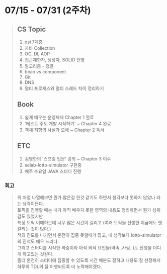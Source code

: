 # 07/15 - 07/31 (2주차)

 > ## CS Topic </br> 
 > 1. osi 7계층
 > 2. 자바 Collection
 > 3. OC, DI, AOP 
 > 4. 접근제한자, 생성자, SOLID 진행
 > 5. 알고리즘 - 정렬
 > 6. bean vs component
 > 7. Git
 > 8. DNS
 > 9. 멀티 프로세스와 멀티 스레드 차이 정리하기
 >
 > ## Book
> 1. 쉽게 배우는 운영체재 Chapter 1 완료
> 2. '테스트 주도 개발 시작하기' ~ Chapter 4 완료
> 3. 객체 지향의 사실과 오해  ~ Chapter 2 독서
> 
>  ## ETC
> 1. 김영한의  '스프링 입문' 강의 ~ Chapter 3 이수
> 2. selab-lotto-simulator 구현중
> 3. 매주 수요일 JAVA 스터디 진행
>

 ### 회고
> 위 처럼 나열해보면 뭔가 많은걸 한것 같기도 하면서 생각보다 못하지 않았나 라는 생각이든다. </br>
> 토픽을 진행할 때는 내가 아직 배우지 못한 영역의 내용도 정리하면서 뭔가 성취감도 있었지만  <br>
> 특정 토픽 이해하는데 너무 많은 시간이 걸리고 (여러 토픽을 진행한 지금에도 헷갈리는 것이 많다.) <br>
> 책의 진도를 나가면서 온전히 집중 못할때가 많고, 내 생각보다 lotto-simulator의 진척도 매우 느리다. <br>
> 그리고 스터디를 시작한 와중이라 아직 외적 요인들(약속..사람..)도 진행을 더디게 하고있는 것같다. <br>
> 좀더 온전히 스터디에 집중할 수 있도록 시간 배분도 잘하고 내용도 잘 선정해서 하루의 TDL의 잘 이행되도록 더 노력해야겠다.
> 
> 
